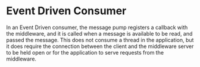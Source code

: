 # Event Driven Consumer #

In an Event Driven consumer, the message pump registers a callback with the middleware, and it is called when a message is available to be read, and passed the message. This does not consume a thread in the application, but it does require the connection between the client and the middleware server to be held open or for the application to serve requests from the middleware.
